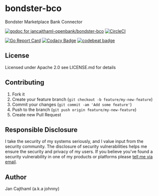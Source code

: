 # bondster-bco

Bondster Marketplace Bank Connector

[![godoc for jancajthaml-openbank/bondster-bco](https://godoc.org/github.com/nathany/looper?status.svg)](https://godoc.org/github.com/jancajthaml-openbank/bondster-bco) [![CircleCI](https://circleci.com/gh/jancajthaml-openbank/bondster-bco/tree/master.svg?style=shield)](https://circleci.com/gh/jancajthaml-openbank/bondster-bco/tree/master)

[![Go Report Card](https://goreportcard.com/badge/github.com/jancajthaml-openbank/bondster-bco)](https://goreportcard.com/report/github.com/jancajthaml-openbank/bondster-bco) [![Codacy Badge](https://api.codacy.com/project/badge/Grade/c3185b6c5940475c8773c98d754bd17c)](https://www.codacy.com/app/jancajthaml-openbank/bondster-bco?utm_source=github.com&amp;utm_medium=referral&amp;utm_content=jancajthaml-openbank/bondster-bco&amp;utm_campaign=Badge_Grade) [![codebeat badge](https://codebeat.co/badges/2baf283e-9f92-4e61-af1c-d8d37a688b87)](https://codebeat.co/projects/github-com-jancajthaml-openbank-bondster-bco-master)

## License

Licensed under Apache 2.0 see LICENSE.md for details

## Contributing

1. Fork it
2. Create your feature branch (`git checkout -b feature/my-new-feature`)
3. Commit your changes (`git commit -am 'Add some feature'`)
4. Push to the branch (`git push origin feature/my-new-feature`)
5. Create new Pull Request

## Responsible Disclosure

I take the security of my systems seriously, and I value input from the security community. The disclosure of security vulnerabilities helps me ensure the security and privacy of my users. If you believe you've found a security vulnerability in one of my products or platforms please [tell me via email](mailto:jan.cajthaml@gmail.com).

## Author

Jan Cajthaml (a.k.a johnny)
